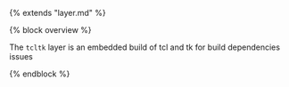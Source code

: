 {% extends "layer.md" %}

{% block overview %}

The `tcltk` layer is an embedded build of tcl and tk for build dependencies issues

{% endblock %}
